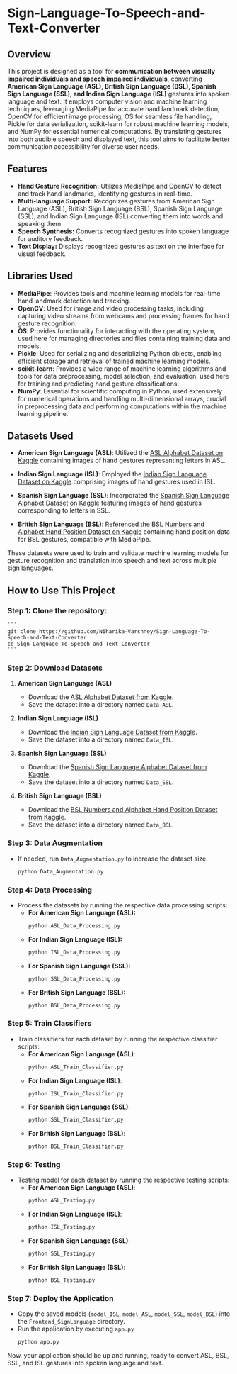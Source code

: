 # Sign-Language-To-Speech-and-Text-Converter


## Overview
This project is designed as a tool for **communication between visually impaired individuals and speech impaired individuals**, converting **American Sign Language (ASL), British Sign Language (BSL), Spanish Sign Language (SSL), and Indian Sign Language (ISL)** gestures into spoken language and text. It employs computer vision and machine learning techniques, leveraging MediaPipe for accurate hand landmark detection, OpenCV for efficient image processing, OS for seamless file handling, Pickle for data serialization, scikit-learn for robust machine learning models, and NumPy for essential numerical computations. By translating gestures into both audible speech and displayed text, this tool aims to facilitate better communication accessibility for diverse user needs.

## Features
- **Hand Gesture Recognition:** Utilizes MediaPipe and OpenCV to detect and track hand landmarks, identifying gestures in real-time.
- **Multi-language Support:** Recognizes gestures from American Sign Language (ASL), British Sign Language (BSL), Spanish Sign Language (SSL), and Indian Sign Language (ISL) converting them into words and speaking them.
- **Speech Synthesis:** Converts recognized gestures into spoken language for auditory feedback.
- **Text Display:** Displays recognized gestures as text on the interface for visual feedback.

## Libraries Used

- **MediaPipe**: Provides tools and machine learning models for real-time hand landmark detection and tracking.
- **OpenCV**: Used for image and video processing tasks, including capturing video streams from webcams and processing frames for hand gesture recognition.
- **OS**: Provides functionality for interacting with the operating system, used here for managing directories and files containing training data and models.
- **Pickle**: Used for serializing and deserializing Python objects, enabling efficient storage and retrieval of trained machine learning models.
- **scikit-learn**: Provides a wide range of machine learning algorithms and tools for data preprocessing, model selection, and evaluation, used here for training and predicting hand gesture classifications.
- **NumPy**: Essential for scientific computing in Python, used extensively for numerical operations and handling multi-dimensional arrays, crucial in preprocessing data and performing computations within the machine learning pipeline.


## Datasets Used

- **American Sign Language (ASL)**: Utilized the [ASL Alphabet Dataset on Kaggle](https://www.kaggle.com/datasets/grassknoted/asl-alphabet?select=asl_alphabet_train) containing images of hand gestures representing letters in ASL.
  
- **Indian Sign Language (ISL)**: Employed the [Indian Sign Language Dataset on Kaggle](https://www.kaggle.com/datasets/vaishnaviasonawane/indian-sign-language-dataset) comprising images of hand gestures used in ISL.

- **Spanish Sign Language (SSL)**: Incorporated the [Spanish Sign Language Alphabet Dataset on Kaggle](https://www.kaggle.com/datasets/kirlelea/spanish-sign-language-alphabet-static) featuring images of hand gestures corresponding to letters in SSL.

- **British Sign Language (BSL)**: Referenced the [BSL Numbers and Alphabet Hand Position Dataset on Kaggle](https://www.kaggle.com/datasets/erentatepe/bsl-numbers-and-alphabet-hand-position-for-mediapipe?select=2_HAND_DATASET) containing hand position data for BSL gestures, compatible with MediaPipe.

These datasets were used to train and validate machine learning models for gesture recognition and translation into speech and text across multiple sign languages.

## How to Use This Project
### Step 1: Clone the repository:

    ```
    git clone https://github.com/Niharika-Varshney/Sign-Language-To-Speech-and-Text-Converter
    cd Sign-Language-To-Speech-and-Text-Converter
    ```

### Step 2: Download Datasets

1. **American Sign Language (ASL)**
   - Download the [ASL Alphabet Dataset from Kaggle](https://www.kaggle.com/datasets/grassknoted/asl-alphabet?select=asl_alphabet_train).
   - Save the dataset into a directory named `Data_ASL`.

2. **Indian Sign Language (ISL)**
   - Download the [Indian Sign Language Dataset from Kaggle](https://www.kaggle.com/datasets/vaishnaviasonawane/indian-sign-language-dataset).
   - Save the dataset into a directory named `Data_ISL`.

3. **Spanish Sign Language (SSL)**
   - Download the [Spanish Sign Language Alphabet Dataset from Kaggle](https://www.kaggle.com/datasets/kirlelea/spanish-sign-language-alphabet-static).
   - Save the dataset into a directory named `Data_SSL`.

4. **British Sign Language (BSL)**
   - Download the [BSL Numbers and Alphabet Hand Position Dataset from Kaggle](https://www.kaggle.com/datasets/erentatepe/bsl-numbers-and-alphabet-hand-position-for-mediapipe?select=2_HAND_DATASET).
   - Save the dataset into a directory named `Data_BSL`.

### Step 3: Data Augmentation

- If needed, run `Data_Augmentation.py` to increase the dataset size.
  ```sh
  python Data_Augmentation.py

### Step 4: Data Processing

- Process the datasets by running the respective data processing scripts:
  - **For American Sign Language (ASL):**
    ```sh
    python ASL_Data_Processing.py
    ```
  - **For Indian Sign Language (ISL):**
    ```sh
    python ISL_Data_Processing.py
    ```
  - **For Spanish Sign Language (SSL):**
    ```sh
    python SSL_Data_Processing.py
    ```
  - **For British Sign Language (BSL):**
    ```sh
    python BSL_Data_Processing.py
    ```

### Step 5: Train Classifiers

- Train classifiers for each dataset by running the respective classifier scripts:
  - **For American Sign Language (ASL)**:
    ```sh
    python ASL_Train_Classifier.py
    ```
  - **For Indian Sign Language (ISL)**:
    ```sh
    python ISL_Train_Classifier.py
    ```
  - **For Spanish Sign Language (SSL)**:
    ```sh
    python SSL_Train_Classifier.py
    ```
  - **For British Sign Language (BSL)**:
    ```sh
    python BSL_Train_Classifier.py
    ```


### Step 6: Testing

- Testing model for each dataset by running the respective testing scripts:
  - **For American Sign Language (ASL)**:
    ```sh
    python ASL_Testing.py
    ```
  - **For Indian Sign Language (ISL)**:
    ```sh
    python ISL_Testing.py
    ```
  - **For Spanish Sign Language (SSL)**:
    ```sh
    python SSL_Testing.py
    ```
  - **For British Sign Language (BSL)**:
    ```sh
    python BSL_Testing.py
    ```


### Step 7: Deploy the Application

- Copy the saved models (```model_ISL```, ```model_ASL```, ```model_SSL```, ```model_BSL```) into the ```Frontend_SignLanguage``` directory.
- Run the application by executing ```app.py```
  ```sh
  python app.py
  ```


Now, your application should be up and running, ready to convert ASL, BSL, SSL, and ISL gestures into spoken language and text.
